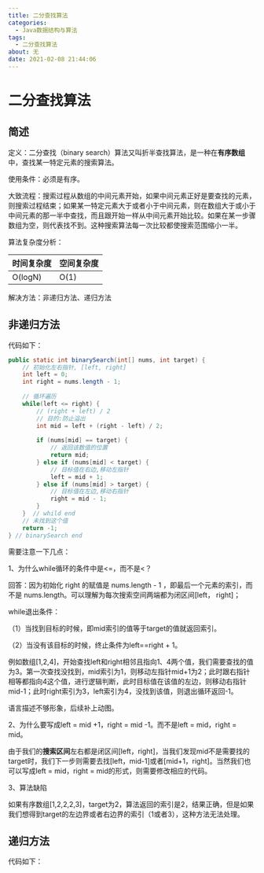 ```yaml
---
title: 二分查找算法
categories: 
  - Java数据结构与算法
tags:
  - 二分查找算法
about: 无
date: 2021-02-08 21:44:06
---
```


# 二分查找算法

<!--more-->

## 简述

定义：二分查找（binary search）算法又叫折半查找算法，是一种在**有序数组**中，查找某一特定元素的搜索算法。

使用条件：必须是有序。

大致流程：搜索过程从数组的中间元素开始，如果中间元素正好是要查找的元素，则搜索过程结束；如果某一特定元素大于或者小于中间元素，则在数组大于或小于中间元素的那一半中查找，而且跟开始一样从中间元素开始比较。如果在某一步骤数组为空，则代表找不到。这种搜索算法每一次比较都使搜索范围缩小一半。

算法复杂度分析：

| 时间复杂度 | 空间复杂度 |
| ---------- | ---------- |
| O(logN)    | O(1)       |

解决方法：非递归方法、递归方法



## 非递归方法

代码如下：

```java
public static int binarySearch(int[] nums, int target) {
	// 初始化左右指针, [left, right]
	int left = 0;
	int right = nums.length - 1;
		
	// 循环遍历
	while(left <= right) {
		// (right + left) / 2
		// 目的:防止溢出
		int mid = left + (right - left) / 2;
			
		if (nums[mid] == target) {
			// 返回该数值的位置
			return mid;    
		} else if (nums[mid] < target) {
			// 目标值在右边,移动左指针
			left = mid + 1;
		} else if (nums[mid] > target) {
			// 目标值在左边,移动右指针
			right = mid - 1;
		}
	}  // whild end
	// 未找到这个值
	return -1;
} // binarySearch end
```

需要注意一下几点：

1、为什么while循环的条件中是<=，而不是<？

回答：因为初始化 right 的赋值是 nums.length - 1 ，即最后⼀个元素的索引，⽽不是 nums.length。可以理解为每次搜索空间两端都为闭区间[left， right]；

while退出条件：

（1）当找到目标的时候，即mid索引的值等于target的值就返回索引。

（2）当没有该目标的时候，终止条件为left==right + 1。

例如数组[1,2,4]，开始查找left和right相邻且指向1、4两个值，我们需要查找的值为3。第一次查找没找到，mid索引为1，则移动左指针mid+1为2；此时跟右指针相等都指向4这个值，进行逻辑判断，此时目标值在该值的左边，则移动右指针mid-1；此时right索引为3，left索引为4，没找到该值，则退出循环返回-1。

语言描述不够形象，后续补上动图。

2、为什么要写成left = mid +1，right = mid -1。而不是left = mid，right = mid。

由于我们的**搜索区间**左右都是闭区间[left，right]，当我们发现mid不是需要找的target时，我们下一步则需要去找[left，mid-1]或者[mid+1，right]。当然我们也可以写成left = mid，right = mid的形式，则需要修改相应的代码。

3、算法缺陷

如果有序数组[1,2,2,2,3]，target为2，算法返回的索引是2，结果正确，但是如果我们想得到target的左边界或者右边界的索引（1或者3），这种方法无法处理。





## 递归方法



代码如下：